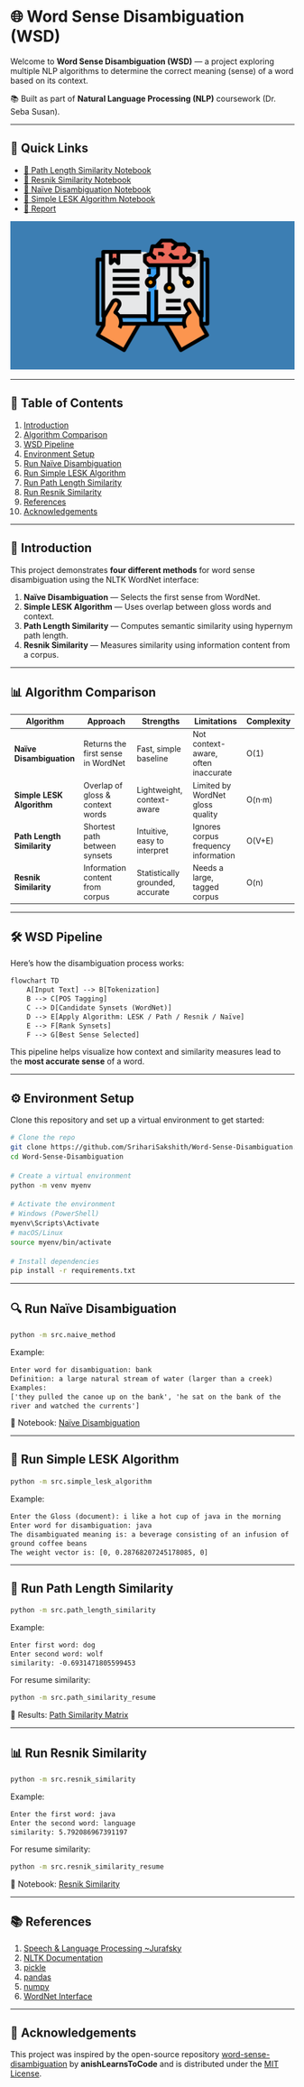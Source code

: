 # 🌐 Word Sense Disambiguation (WSD)

Welcome to **Word Sense Disambiguation (WSD)** — a project exploring multiple NLP algorithms to determine the correct meaning (sense) of a word based on its context.  

📚 Built as part of **Natural Language Processing (NLP)** coursework (Dr. Seba Susan).  

---

## 🔗 Quick Links
- [📘 Path Length Similarity Notebook](notebooks/path-similarity-metric.ipynb)
- [📘 Resnik Similarity Notebook](notebooks/resnik-similarity.ipynb)
- [📗 Naïve Disambiguation Notebook](notebooks/naive-disambiguation.ipynb)
- [📗 Simple LESK Algorithm Notebook](notebooks/simple-lesk-algorithm.ipynb)
- [📄 Report](assets/nlp-wsd.pdf)

![WSD](assets/booster.png)

---

## 📖 Table of Contents
1. [Introduction](#-introduction)
2. [Algorithm Comparison](#-algorithm-comparison)
3. [WSD Pipeline](#-wsd-pipeline)
4. [Environment Setup](#-environment-setup)
5. [Run Naïve Disambiguation](#-run-naïve-disambiguation)
6. [Run Simple LESK Algorithm](#-run-simple-lesk-algorithm)
7. [Run Path Length Similarity](#-run-path-length-similarity)
8. [Run Resnik Similarity](#-run-resnik-similarity)
9. [References](#-references)
10. [Acknowledgements](#-acknowledgements)

---

## 📜 Introduction

This project demonstrates **four different methods** for word sense disambiguation using the NLTK WordNet interface:

1. **Naïve Disambiguation** — Selects the first sense from WordNet.  
2. **Simple LESK Algorithm** — Uses overlap between gloss words and context.  
3. **Path Length Similarity** — Computes semantic similarity using hypernym path length.  
4. **Resnik Similarity** — Measures similarity using information content from a corpus.  

---

## 📊 Algorithm Comparison

| Algorithm                  | Approach                            | Strengths                               | Limitations                                | Complexity |
|----------------------------|------------------------------------|----------------------------------------|--------------------------------------------|------------|
| **Naïve Disambiguation**   | Returns the first sense in WordNet | Fast, simple baseline                  | Not context-aware, often inaccurate       | O(1)       |
| **Simple LESK Algorithm**  | Overlap of gloss & context words   | Lightweight, context-aware             | Limited by WordNet gloss quality          | O(n·m)     |
| **Path Length Similarity** | Shortest path between synsets      | Intuitive, easy to interpret           | Ignores corpus frequency information      | O(V+E)     |
| **Resnik Similarity**      | Information content from corpus    | Statistically grounded, accurate       | Needs a large, tagged corpus              | O(n)       |

---

## 🛠️ WSD Pipeline

Here’s how the disambiguation process works:

```mermaid
flowchart TD
    A[Input Text] --> B[Tokenization]
    B --> C[POS Tagging]
    C --> D[Candidate Synsets (WordNet)]
    D --> E[Apply Algorithm: LESK / Path / Resnik / Naïve]
    E --> F[Rank Synsets]
    F --> G[Best Sense Selected]
````

This pipeline helps visualize how context and similarity measures lead to the **most accurate sense** of a word.

---

## ⚙️ Environment Setup

Clone this repository and set up a virtual environment to get started:

```bash
# Clone the repo
git clone https://github.com/SrihariSakshith/Word-Sense-Disambiguation.git
cd Word-Sense-Disambiguation

# Create a virtual environment
python -m venv myenv

# Activate the environment
# Windows (PowerShell)
myenv\Scripts\Activate
# macOS/Linux
source myenv/bin/activate

# Install dependencies
pip install -r requirements.txt
```

---

## 🔍 Run Naïve Disambiguation

```bash
python -m src.naive_method
```

Example:

```
Enter word for disambiguation: bank
Definition: a large natural stream of water (larger than a creek)
Examples:
['they pulled the canoe up on the bank', 'he sat on the bank of the river and watched the currents']
```

📓 Notebook: [Naïve Disambiguation](notebooks/naive-disambiguation.ipynb)

---

## 🧩 Run Simple LESK Algorithm

```bash
python -m src.simple_lesk_algorithm
```

Example:

```
Enter the Gloss (document): i like a hot cup of java in the morning
Enter word for disambiguation: java
The disambiguated meaning is: a beverage consisting of an infusion of ground coffee beans
The weight vector is: [0, 0.28768207245178085, 0]
```

---

## 🔗 Run Path Length Similarity

```bash
python -m src.path_length_similarity
```

Example:

```
Enter first word: dog
Enter second word: wolf
similarity: -0.6931471805599453
```

For resume similarity:

```bash
python -m src.path_similarity_resume
```

📄 Results: [Path Similarity Matrix](assets/path_similarity_matrix.txt)

---

## 📊 Run Resnik Similarity

```bash
python -m src.resnik_similarity
```

Example:

```
Enter the first word: java
Enter the second word: language
similarity: 5.792086967391197
```

For resume similarity:

```bash
python -m src.resnik_similarity_resume
```

📓 Notebook: [Resnik Similarity](notebooks/resnik-similarity.ipynb)

---

## 📚 References

1. [Speech & Language Processing \~Jurafsky](https://web.stanford.edu/~jurafsky/slp3/)
2. [NLTK Documentation](https://www.nltk.org/)
3. [pickle](https://docs.python.org/3/library/pickle.html)
4. [pandas](https://pandas.pydata.org/)
5. [numpy](https://numpy.org/)
6. [WordNet Interface](https://www.nltk.org/howto/wordnet.html)

---

## 🙌 Acknowledgements

This project was inspired by the open-source repository [word-sense-disambiguation](https://github.com/anishLearnsToCode/word-sense-disambiguation) by **anishLearnsToCode** and is distributed under the [MIT License](LICENSE).
